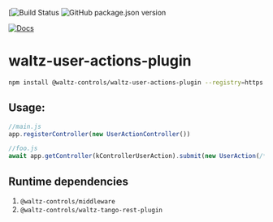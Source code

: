 [![Build Status]()
![GitHub package.json version]()

[![Docs](https://img.shields.io/badge/Docs-Generated-green.svg)]()


# waltz-user-actions-plugin



```bash
npm install @waltz-controls/waltz-user-actions-plugin --registry=https://npm.pkg.github.com/waltz-controls
```

## Usage:

```js
//main.js
app.registerController(new UserActionController())

//foo.js
await app.getController(kControllerUserAction).submit(new UserAction(/*...*/))
```

## Runtime dependencies

1. `@waltz-controls/middleware`
2. `@waltz-controls/waltz-tango-rest-plugin`

